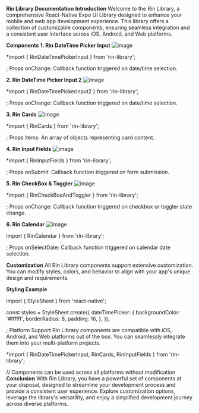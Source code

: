 **Rin Library Documentation**
**Introduction**
Welcome to the Rin Library, a comprehensive React-Native Expo UI Library designed to enhance your mobile and web app development experience. This library offers a collection of customizable components, ensuring seamless integration and a consistent user interface across iOS, Android, and Web platforms.

**Components**
**1. Rin DateTime Picker Input**
![image](https://github.com/usamaH-dotdev/rinlibrary/assets/126305135/821d1a8f-936a-4dae-affd-5fe4360fd208)

*import { RinDateTimePickerInput } from 'rin-library';

<RinDateTimePickerInput onChange={handleDateChange} />;
Props
onChange: Callback function triggered on date/time selection.

**2. Rin DateTime Picker Input 2**
![image](https://github.com/usamaH-dotdev/rinlibrary/assets/126305135/8dea5173-6f31-4aab-b981-e51f8f35a49a)

*import { RinDateTimePickerInput2 } from 'rin-library';

<RinDateTimePickerInput2 onChange={handleDateChange} />;
Props
onChange: Callback function triggered on date/time selection.

**3. Rin Cards**
![image](https://github.com/usamaH-dotdev/rinlibrary/assets/126305135/b35dacd5-1c81-4ba9-8cc3-de2c31cea1ed)

*import { RinCards } from 'rin-library';

<RinCards items={cardItems} />;
Props
items: An array of objects representing card content.

**4. Rin Input Fields**
![image](https://github.com/usamaH-dotdev/rinlibrary/assets/126305135/e8eee147-f846-4acb-bff5-9ecd17aedd73)

*import { RinInputFields } from 'rin-library';

<RinInputFields onSubmit={handleSubmit} />;
Props
onSubmit: Callback function triggered on form submission.

**5. Rin CheckBox & Toggler**
![image](https://github.com/usamaH-dotdev/rinlibrary/assets/126305135/2eac140f-b7d2-4f03-9467-2a8a7998bc49)

*import { RinCheckBoxAndToggler } from 'rin-library';

<RinCheckBoxAndToggler onChange={handleToggleChange} />;
Props
onChange: Callback function triggered on checkbox or toggler state change.

**6. Rin Calendar**
![image](https://github.com/usamaH-dotdev/rinlibrary/assets/126305135/3176a8e0-7077-4c69-86d8-b37912436dc2)

import { RinCalendar } from 'rin-library';

<RinCalendar onSelectDate={handleDateSelection} />;
Props
onSelectDate: Callback function triggered on calendar date selection.

**Customization**
All Rin Library components support extensive customization. You can modify styles, colors, and behavior to align with your app's unique design and requirements.

**Styling Example**

import { StyleSheet } from 'react-native';

const styles = StyleSheet.create({
  dateTimePicker: {
    backgroundColor: '#ffffff',
    borderRadius: 8,
    padding: 16,
  },
});

<RinDateTimePickerInput style={styles.dateTimePicker} />;
Platform Support
Rin Library components are compatible with iOS, Android, and Web platforms out of the box. You can seamlessly integrate them into your multi-platform projects.

*import { RinDateTimePickerInput, RinCards, RinInputFields } from 'rin-library';

// Components can be used across all platforms without modification
**Conclusion**
With Rin Library, you have a powerful set of components at your disposal, designed to streamline your development process and provide a consistent user experience. Explore customization options, leverage the library's versatility, and enjoy a simplified development journey across diverse platforms.

